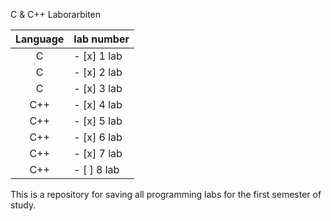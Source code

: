 C & C++ Laborarbiten

| Language | lab number  |
|:--------:|:------------|
|    C     | - [x] 1 lab |
|    C     | - [x] 2 lab |
|    C     | - [x] 3 lab |
|    C++   | - [x] 4 lab |
|    C++   | - [x] 5 lab |
|    C++   | - [x] 6 lab |
|    C++   | - [x] 7 lab |
|    C++   | - [ ] 8 lab |

This is a repository for saving all programming labs for the first semester of study.
